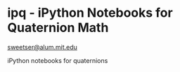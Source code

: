 # ipq - iPython Notebooks for Quaternion Math

sweetser@alum.mit.edu

iPython notebooks for quaternions
